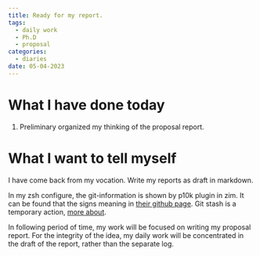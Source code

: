 ```yaml
---
title: Ready for my report. 
tags:
  - daily work
  - Ph.D
  - proposal
categories:
  - diaries
date: 05-04-2023
---
```

# What I have done today

1. Preliminary organized my thinking of the proposal report.

# What I want to tell myself
I have come back from my vocation. Write my reports as draft in markdown.

In my zsh configure, the git-information is shown by p10k plugin in zim. It can be found that the signs meaning in [their github  page](https://github.com/romkatv/powerlevel10k/tree/master/gitstatus). Git stash is a temporary action, [more about](https://www.cnblogs.com/tocy/p/git-stash-reference.html).

 In following period of time, my work will be focused on writing my proposal report. For the integrity of the idea, my daily work will be concentrated in the draft of the report, rather than the separate log.